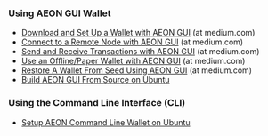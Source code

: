 ### Using AEON GUI Wallet

*   [Download and Set Up a Wallet with AEON GUI](https://medium.com/@AEON_Community/how-to-downloading-and-setting-up-a-wallet-with-aeon-gui-f48647e6d9f6) (at medium.com)
*   [Connect to a Remote Node with AEON GUI](https://medium.com/@AEON_Community/how-to-connect-to-a-remote-node-with-the-aeon-gui-db4e7427960c) (at medium.com)
*   [Send and Receive Transactions with AEON GUI](https://medium.com/@AEON_Community/how-to-sending-and-receiving-a-transaction-with-aeon-gui-79d36796b821) (at medium.com)
*   [Use an Offline/Paper Wallet with AEON GUI](https://medium.com/@AEON_Community/how-to-create-an-offline-wallet-or-paper-wallet-and-restore-that-wallet-using-aeon-gui-application-a1b76bc9870e) (at medium.com)
*   [Restore A Wallet From Seed Using AEON GUI](https://medium.com/@AEON_Community/how-to-restoring-your-wallet-file-from-seed-7c5ed8ba0645) (at medium.com)
*   [Build AEON GUI From Source on Ubuntu](./How-Tos/buildAeonGuiUbuntu/BuildAeonGUI_Ubuntu.md)

### Using the Command Line Interface (CLI)

*   [Setup AEON Command Line Wallet on Ubuntu](./How-Tos/SetupAEONcliUbuntu/SetupAEON_Ubuntu.md)
